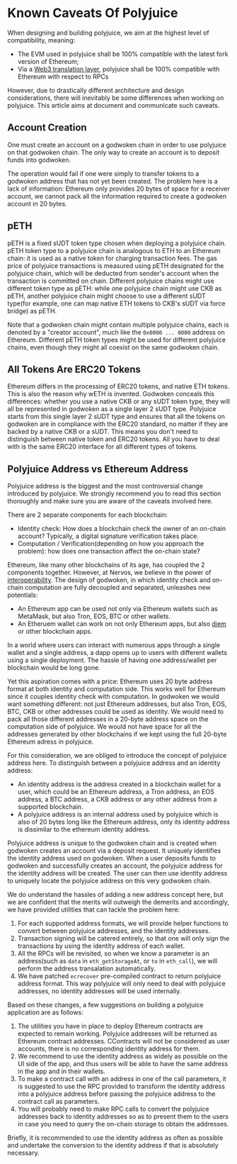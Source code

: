 # Known Caveats Of Polyjuice

When designing and building polyjuice, we aim at the highest level of compatibility, meaning:

* The EVM used in polyjuice shall be 100% compatible with the latest fork version of Ethereum;
* Via a [Web3 translation layer](https://github.com/bitrocks/godwoken-web3), polyjuice shall be 100% compatible with Ethereum with respect to RPCs

However, due to drastically different architecture and design considerations, there will inevitably be some differences when working on polyjuice. This article aims at document and communicate such caveats.

## Account Creation

One must create an account on a godwoken chain in order to use polyjuice on that godwoken chain. The only way to create an account is to deposit  funds into godwoken.

The operation would fail if one were simply to transfer tokens to a godwoken address that has not yet been created. The problem here is a lack of information: Ethereum only provides 20 bytes of space for a receiver account, we cannot pack all the information required to create a godwoken account in 20 bytes.

## pETH

pETH is a fixed sUDT token type chosen when deploying a polyjuice chain. pETH token type to a polyjuice chain is analogous to ETH to an Ethereum chain: it is used as a native token for charging transaction fees. The gas price of polyjuice transactions is measured using pETH designated for the polyjuice chain, which will be deducted from sender's account when the transaction is committed on chain. Different polyjuice chains might use different token type as pETH: while one polyjuice chain might use CKB as pETH, another polyjuice chain might choose to use a different sUDT type(for example, one can map native ETH tokens to CKB's sUDT via force bridge) as pETH.

Note that a godwoken chain might contain multiple polyjuice chains, each is denoted by a "creator account",  much like the `0x0000 ... 0000` address on Ethereum. Different pETH token types might be used for different polyjuice chains, even though they might all coexist on the same godwoken chain.

## All Tokens Are ERC20 Tokens

Ethereum differs in the processing of ERC20 tokens, and native ETH tokens. This is also the reason why wETH is invented. Godwoken conceals this differences: whether you use a native CKB or any sUDT token type, they will all be represented in godwoken as a single layer 2 sUDT type. Polyjuice starts from this single layer 2 sUDT type and ensures that all the tokens on godwoken are in compliance with the ERC20 standard, no matter if they are backed by a native CKB or a sUDT. This means you don't need to distinguish between native token and ERC20 tokens. All you have to deal with is the same ERC20 interface for all different types of tokens.

## Polyjuice Address vs Ethereum Address

Polyjuice address is the biggest and the most controversial change introduced by polyjuice. We strongly recommend you to read this section thoroughly and make sure you are aware of the caveats involved here.

There are 2 separate components for each blockchain:

* Identity check: How does a blockchain check the owner of an on-chain account? Typically, a digital signature verification takes place.
* Computation / Verification(depending on how you approach the problem): how does one transaction affect the on-chain state?

Ethereum, like many other blockchains of its age, has coupled the 2 components together. However, at Nervos, we believe in the power of [interoperability](https://talk.nervos.org/t/blockchain-abstraction-and-interoperability-2-0/5440). The design of godwoken, in which identity check and on-chain computation are fully decoupled and separated, unleashes new potentials:

* An Ethereum app can be used not only via Ethereum wallets such as MetaMask, but also Tron, EOS, BTC or other wallets.
* An Etheruem wallet can work on not only Ethereum apps, but also [diem](https://www.diem.com/en-us/) or other blockchain apps.

In a world where users can interact with numerous apps through a single wallet and a single address, a dapp opens up to users with different wallets using a single deployment. The hassle of having one address/wallet per blockchain would be long gone. 

Yet this aspiration comes with a price: Ethereum uses 20 byte address format at both identity and computation side. This works well  for Ethereum since it couples identity check with computation. In godwoken we would want something different: not just Ethereum addresses, but also Tron, EOS, BTC, CKB or other addresses could be used as identity. We would need to pack all those different addresses in a 20-byte address space on the computation side of polyjuice. We would not have space for all the addresses generated by other blockchains if we kept using the full 20-byte Ethereum adress in polyjuice.

For this consideration, we are obliged to introduce the concept of polyjuice address here. To distinguish between a polyjuice address and an identity address:

* An identity address is the address created in a blockchain wallet for a user, which could be an Ethereum address, a Tron address, an EOS address, a BTC address, a CKB address or any other address from a supported blockchain.
* A polyjuice address is an internal address used by polyjuice which is also of 20 bytes long like the Ethereum address, only its identity address is dissimilar to the ethereum identity address.

Polyjuice address is unique to the godwoken chain and is created when godwoken creates an account via a deposit request. It uniquely identifies the identity address used on godwoken. When a user deposits funds to godwoken and successfully creates an account, the polyjuice address for the identity address will be created. The user can then use identity address to uniquely locate the polyjuice address on this very godwoken chain.

We do understand the hassles of adding a new address concept here, but we are confident that the merits will outweigh the demerits and accordingly, we have provided utilities that can tackle the problem here:

1. For each supported address formats, we will provide helper functions to convert between polyjuice addresses, and the identity addresses.
2. Transaction signing will be catered entirely, so that one will  only sign the transactions by using the identity address of each wallet.
3. All the RPCs will be revisited, so when we know a parameter is an address(such as `data` in `eth_getStorageAt`, or `to` in `eth_call`), we will perform the address transalation automatically.
4. We have patched `ecrecover` pre-compiled contract to return polyjuice address format. This way polyjuice will only need to deal with polyjuice addresses, no identity addresses will be used internally.

Based on these changes, a few suggestions on building a polyjuice application are as follows:

1. The utilities you have in place to deploy Ethereum contracts are expected to remain working. Polyjuice addresses will be returned as Ethereum contract addresses. CContracts will not be considered as user accounts, there is no corresponding identity address for them.
2. We recommend to use the identity address as widely as possible on the UI side of the app, and thus users will be able to have the same address in the app and in their wallets.
3. To make a contract call with an address in one of the call parameters, it is suggested to use the RPC provided to transform the identity address into a polyjuice address before passing the polyjuice address to the contract call as parameters.
4. You will probably need to make RPC calls to convert the polyjuice addresses back to identity addresses so as to present them to the users in case you need to query the on-chain storage to obtain the addresses.

Briefly, it is recommended to use the identity address as often as possible and undertake the conversion to the identity address if that is absolutely necessary.
